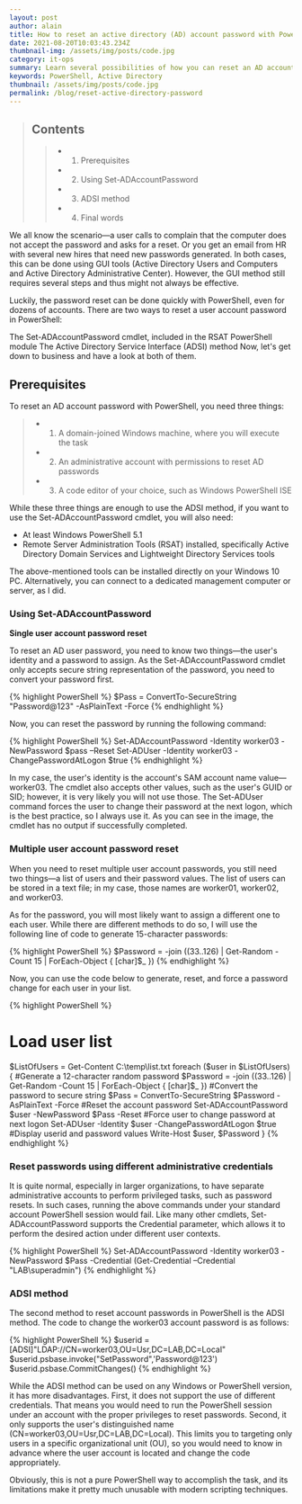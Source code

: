 ```yaml
---
layout: post
author: alain
title: How to reset an active directory (AD) account password with PowerShell
date: 2021-08-20T10:03:43.234Z
thumbnail-img: /assets/img/posts/code.jpg
category: it-ops
summary: Learn several possibilities of how you can reset an AD account Password.
keywords: PowerShell, Active Directory
thumbnail: /assets/img/posts/code.jpg
permalink: /blog/reset-active-directory-password
---
```

>## Contents
>
>>- 1. Prerequisites
>>- 2. Using Set-ADAccountPassword
>>- 3. ADSI method
>>- 4. Final words

We all know the scenario—a user calls to complain that the computer does not accept the password and asks for a reset. Or you get an email from HR with several new hires that need new passwords generated. In both cases, this can be done using GUI tools (Active Directory Users and Computers and Active Directory Administrative Center). However, the GUI method still requires several steps and thus might not always be effective.


Luckily, the password reset can be done quickly with PowerShell, even for dozens of accounts. There are two ways to reset a user account password in PowerShell:

The Set-ADAccountPassword cmdlet, included in the RSAT PowerShell module
The Active Directory Service Interface (ADSI) method
Now, let's get down to business and have a look at both of them.

## Prerequisites

To reset an AD account password with PowerShell, you need three things:

>- 1. A domain-joined Windows machine, where you will execute the task
>- 2. An administrative account with permissions to reset AD passwords
>- 3. A code editor of your choice, such as Windows PowerShell ISE


While these three things are enough to use the ADSI method, if you want to use the Set-ADAccountPassword cmdlet, you will also need:



- At least Windows PowerShell 5.1
- Remote Server Administration Tools (RSAT) installed, specifically Active Directory Domain Services and Lightweight Directory Services tools

The above-mentioned tools can be installed directly on your Windows 10 PC. Alternatively, you can connect to a dedicated management computer or server, as I did.

### Using Set-ADAccountPassword

**Single user account password reset**


To reset an AD user password, you need to know two things—the user's identity and a password to assign. As the Set-ADAccountPassword cmdlet only accepts secure string representation of the password, you need to convert your password first.

{% highlight PowerShell %}
$Pass = ConvertTo-SecureString "Password@123" -AsPlainText -Force 
{% endhighlight %}

Now, you can reset the password by running the following command:

{% highlight PowerShell %}
Set-ADAccountPassword -Identity worker03 -NewPassword $pass –Reset
Set-ADUser -Identity worker03 -ChangePasswordAtLogon $true
{% endhighlight %}

In my case, the user's identity is the account's SAM account name value—worker03. The cmdlet also accepts other values, such as the user's GUID or SID; however, it is very likely you will not use those. The Set-ADUser command forces the user to change their password at the next logon, which is the best practice, so I always use it. As you can see in the image, the cmdlet has no output if successfully completed.

### Multiple user account password reset


When you need to reset multiple user account passwords, you still need two things—a list of users and their password values. The list of users can be stored in a text file; in my case, those names are worker01, worker02, and worker03.

As for the password, you will most likely want to assign a different one to each user. While there are different methods to do so, I will use the following line of code to generate 15-character passwords:

{% highlight PowerShell %}
$Password = -join ((33..126) | Get-Random -Count 15 | ForEach-Object { [char]$_ })
{% endhighlight %}

Now, you can use the code below to generate, reset, and force a password change for each user in your list.

{% highlight PowerShell %}
# Load user list
 $ListOfUsers = Get-Content C:\temp\list.txt
 foreach ($user in $ListOfUsers) {
     #Generate a 12-character random password
     $Password = -join ((33..126) | Get-Random -Count 15 | ForEach-Object { [char]$_ })
     #Convert the password to secure string
     $Pass = ConvertTo-SecureString $Password -AsPlainText -Force
     #Reset the account password
     Set-ADAccountPassword $user -NewPassword $Pass -Reset
     #Force user to change password at next logon
     Set-ADUser -Identity $user -ChangePasswordAtLogon $true
     #Display userid and password values 
     Write-Host $user, $Password
 }
{% endhighlight %}

### Reset passwords using different administrative credentials


It is quite normal, especially in larger organizations, to have separate administrative accounts to perform privileged tasks, such as password resets. In such cases, running the above commands under your standard account PowerShell session would fail. Like many other cmdlets, Set-ADAccountPassword supports the Credential parameter, which allows it to perform the desired action under different user contexts.

{% highlight PowerShell %}
Set-ADAccountPassword -Identity worker03 -NewPassword $Pass -Credential (Get-Credential –Credential "LAB\superadmin")
{% endhighlight %}

### ADSI method 

The second method to reset account passwords in PowerShell is the ADSI method. The code to change the worker03 account password is as follows:

{% highlight PowerShell %}
$userid = [ADSI]"LDAP://CN=worker03,OU=Usr,DC=LAB,DC=Local"
$userid.psbase.invoke("SetPassword",'Password@123')
$userid.psbase.CommitChanges()
{% endhighlight %}

While the ADSI method can be used on any Windows or PowerShell version, it has more disadvantages. First, it does not support the use of different credentials. That means you would need to run the PowerShell session under an account with the proper privileges to reset passwords. Second, it only supports the user's distinguished name (CN=worker03,OU=Usr,DC=LAB,DC=Local). This limits you to targeting only users in a specific organizational unit (OU), so you would need to know in advance where the user account is located and change the code appropriately.

Obviously, this is not a pure PowerShell way to accomplish the task, and its limitations make it pretty much unusable with modern scripting techniques.


